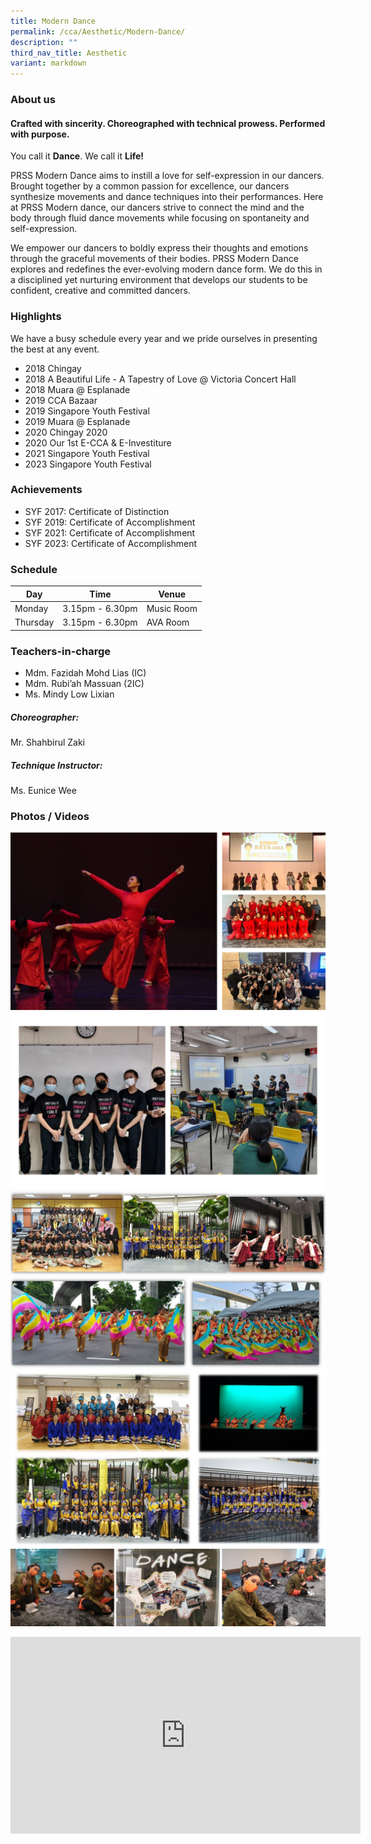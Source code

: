 ```yaml
---
title: Modern Dance
permalink: /cca/Aesthetic/Modern-Dance/
description: ""
third_nav_title: Aesthetic
variant: markdown
---
```

### **About us**

#### **Crafted with sincerity. Choreographed with technical prowess. Performed with purpose.**

You call it **Dance**. We call it **Life!**

PRSS Modern Dance aims to instill a love for self-expression in our dancers. Brought together by a common passion for excellence, our dancers synthesize movements and dance techniques into their performances. Here at PRSS Modern dance, our dancers strive to connect the mind and the body through fluid dance movements while focusing on spontaneity and self-expression.

We empower our dancers to boldly express their thoughts and emotions through the graceful movements of their bodies. PRSS Modern Dance explores and redefines the ever-evolving modern dance form. We do this in a disciplined yet nurturing environment that develops our students to be confident, creative and committed dancers.

### **Highlights**

We have a busy schedule every year and we pride ourselves in presenting the best at any event.

* 2018 Chingay
* 2018 A Beautiful Life - A Tapestry of Love @ Victoria Concert Hall
* 2018 Muara @ Esplanade
* 2019 CCA Bazaar
* 2019 Singapore Youth Festival
* 2019 Muara @ Esplanade
* 2020 Chingay 2020
* 2020 Our 1st E-CCA &amp; E-Investiture  
* 2021 Singapore Youth Festival  
* 2023 Singapore Youth Festival

### **Achievements**

* SYF 2017: Certificate of Distinction  
* SYF 2019: Certificate of Accomplishment
* SYF 2021: Certificate of Accomplishment  
* SYF 2023: Certificate of Accomplishment  

### **Schedule**

| Day | Time | Venue |
| --- | --- | --- |
| Monday  | 3.15pm - 6.30pm | Music Room |
|Thursday | 3.15pm - 6.30pm | AVA Room 

### **Teachers-in-charge**

* Mdm. Fazidah Mohd Lias (IC)
* Mdm. Rubi’ah Massuan (2IC)
* Ms. Mindy Low Lixian

##### **Choreographer:**
Mr. Shahbirul Zaki 

##### **Technique Instructor:**
Ms. Eunice Wee  

### **Photos / Videos**
![](/images/CCA/Dance/Dance_Grid_01.jpg)
![](/images/Dance%201.png)
![](/images/Dance%20Photo%201.jpeg)
![](/images/Dance%20Photo%202.jpeg)
![](/images/Dance%20Photo%203.png)

<center>
<iframe width="560" height="315" src="https://www.youtube.com/embed/BLsSi5YnuY8" title="YouTube video player" frameborder="0" allow="accelerometer; autoplay; clipboard-write; encrypted-media; gyroscope; picture-in-picture" allowfullscreen=""></iframe></center>